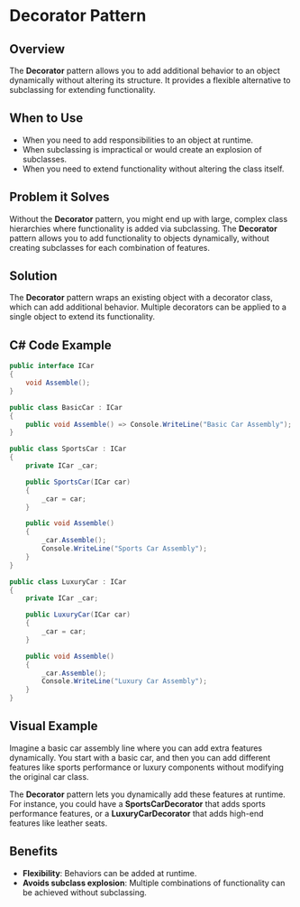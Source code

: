 # Decorator Pattern

## Overview

The **Decorator** pattern allows you to add additional behavior to an object dynamically without altering its structure. It provides a flexible alternative to subclassing for extending functionality.

## When to Use

- When you need to add responsibilities to an object at runtime.
- When subclassing is impractical or would create an explosion of subclasses.
- When you need to extend functionality without altering the class itself.

## Problem it Solves

Without the **Decorator** pattern, you might end up with large, complex class hierarchies where functionality is added via subclassing. The **Decorator** pattern allows you to add functionality to objects dynamically, without creating subclasses for each combination of features.

## Solution

The **Decorator** pattern wraps an existing object with a decorator class, which can add additional behavior. Multiple decorators can be applied to a single object to extend its functionality.

## C# Code Example

``` C#
public interface ICar
{
    void Assemble();
}

public class BasicCar : ICar
{
    public void Assemble() => Console.WriteLine("Basic Car Assembly");
}

public class SportsCar : ICar
{
    private ICar _car;

    public SportsCar(ICar car)
    {
        _car = car;
    }

    public void Assemble()
    {
        _car.Assemble();
        Console.WriteLine("Sports Car Assembly");
    }
}

public class LuxuryCar : ICar
{
    private ICar _car;

    public LuxuryCar(ICar car)
    {
        _car = car;
    }

    public void Assemble()
    {
        _car.Assemble();
        Console.WriteLine("Luxury Car Assembly");
    }
}
```

## Visual Example

Imagine a basic car assembly line where you can add extra features dynamically. You start with a basic car, and then you can add different features like sports performance or luxury components without modifying the original car class.

The **Decorator** pattern lets you dynamically add these features at runtime. For instance, you could have a **SportsCarDecorator** that adds sports performance features, or a **LuxuryCarDecorator** that adds high-end features like leather seats.

## Benefits

- **Flexibility**: Behaviors can be added at runtime.
- **Avoids subclass explosion**: Multiple combinations of functionality can be achieved without subclassing.
